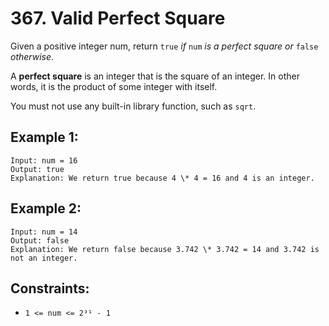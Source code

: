 # 367. Valid Perfect Square

Given a positive integer num, return `true` _if_ `num` _is a perfect square or_ `false` _otherwise_.

A **perfect square** is an integer that is the square of an integer. In other words, it is the product of some integer with itself.

You must not use any built-in library function, such as `sqrt`.

## Example 1:

```
Input: num = 16
Output: true
Explanation: We return true because 4 \* 4 = 16 and 4 is an integer.
```

## Example 2:

```
Input: num = 14
Output: false
Explanation: We return false because 3.742 \* 3.742 = 14 and 3.742 is not an integer.
```

## Constraints:

- `1 <= num <= 2³¹ - 1`
